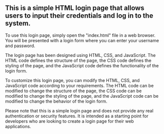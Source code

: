 ## This is a simple HTML login page that allows users to input their credentials and log in to the system.

To use this login page, simply open the "index.html" file in a web browser. You will be presented with a login form where you can enter your username and password.
 
The login page has been designed using HTML, CSS, and JavaScript. The HTML code defines the structure of the page, the CSS code defines the styling of the page, and the JavaScript code defines the functionality of the login form.

To customize this login page, you can modify the HTML, CSS, and JavaScript code according to your requirements. The HTML code can be modified to change the structure of the page, the CSS code can be modified to change the styling of the page, and the JavaScript code can be modified to change the behavior of the login form.

Please note that this is a simple login page and does not provide any real authentication or security features. It is intended as a starting point for developers who are looking to create a login page for their web applications.